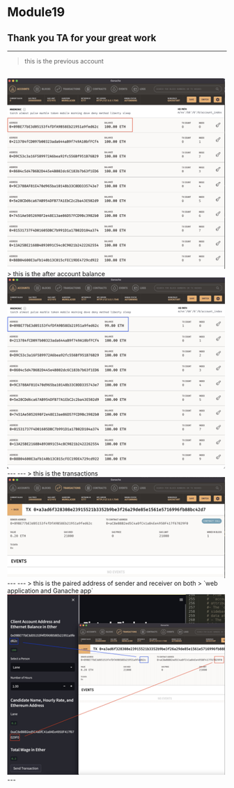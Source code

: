 # Module19   
**Thank you TA for your great work**   
---   
---        
> this is the previous account   
<br/>
<img src = ".\Screenshot\00_previous.jpg" width = "500px">       
>  this is the after account balance   
<br/>   
<img src = ".\Screenshot\00_after.jpg" width = "500px">    
---
---        
>  this is the transactions   
<br/>
<img src = ".\Screenshot\01.jpg" width = "500px"> 
---
---       
>  this is the paired address of sender and receiver on both         
>  `web application and Ganache app`
<br/>
<img src = ".\Screenshot\02.jpg" width = "500px"> 
---



